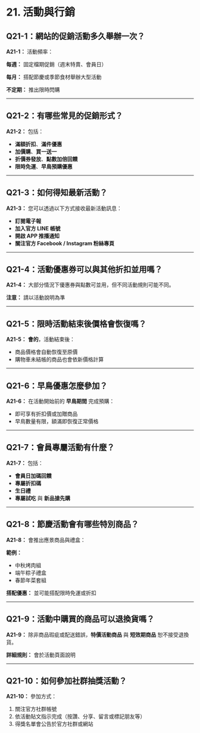 # 21. 活動與行銷

## Q21-1：網站的促銷活動多久舉辦一次？

**A21-1：** 活動頻率：

**每週：** 固定檔期促銷（週末特賣、會員日）

**每月：** 搭配節慶或季節食材舉辦大型活動

**不定期：** 推出限時閃購

---

## Q21-2：有哪些常見的促銷形式？

**A21-2：** 包括：

- **滿額折扣**、**滿件優惠**
- **加價購**、**買一送一**
- **折價券發放**、**點數加倍回饋**
- **限時免運**、**早鳥預購優惠**

---

## Q21-3：如何得知最新活動？

**A21-3：** 您可以透過以下方式接收最新活動訊息：

- **訂閱電子報**
- **加入官方 LINE 帳號**
- **開啟 APP 推播通知**
- **關注官方 Facebook / Instagram 粉絲專頁**

---

## Q21-4：活動優惠券可以與其他折扣並用嗎？

**A21-4：** 大部分情況下優惠券與點數可並用，但不同活動規則可能不同。

**注意：** 請以活動說明為準

---

## Q21-5：限時活動結束後價格會恢復嗎？

**A21-5：** **會的**，活動結束後：

- 商品價格會自動恢復至原價
- 購物車未結帳的商品也會依新價格計算

---

## Q21-6：早鳥優惠怎麼參加？

**A21-6：** 在活動開始前的 **早鳥期間** 完成預購：

- 即可享有折扣價或加贈商品
- 早鳥數量有限，額滿即恢復正常價格

---

## Q21-7：會員專屬活動有什麼？

**A21-7：** 包括：

- **會員日加碼回饋**
- **專屬折扣碼**
- **生日禮**
- **專屬試吃** 與 **新品搶先購**

---

## Q21-8：節慶活動會有哪些特別商品？

**A21-8：** 會推出應景商品與禮盒：

**範例：**

- 中秋烤肉組
- 端午粽子禮盒
- 春節年菜套組

**搭配優惠：** 並可能搭配限時免運或折扣

---

## Q21-9：活動中購買的商品可以退換貨嗎？

**A21-9：** 除非商品瑕疵或配送錯誤，**特價活動商品** 與 **短效期商品** 恕不接受退換貨。

**詳細規則：** 會於活動頁面說明

---

## Q21-10：如何參加社群抽獎活動？

**A21-10：** 參加方式：

1. 關注官方社群帳號
2. 依活動貼文指示完成（按讚、分享、留言或標記朋友等）
3. 得獎名單會公告於官方社群或網站
